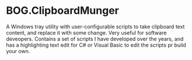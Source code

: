 # BOG.ClipboardMunger
A Windows tray utility with user-configurable scripts to take clipboard text content, and replace it with some change.  Very useful for software deveopers.  Contains a set of scripts I have developed over the years, and has a highlighting text edit for C# or Visual Basic to edit the scripts pr build your own.


